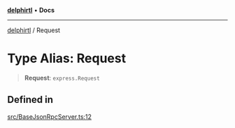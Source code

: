 [**delphirtl**](../README.md) • **Docs**

***

[delphirtl](../globals.md) / Request

# Type Alias: Request

> **Request**: `express.Request`

## Defined in

[src/BaseJsonRpcServer.ts:12](https://github.com/chuacw/delphirtl/blob/85a5b7662f28c8fe6421ae3f7b08687e4f743bd4/src/BaseJsonRpcServer.ts#L12)

